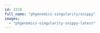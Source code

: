 ```yaml
---
id: 3318
full_name: "phgenomics-singularity/snippy"
images: 
  - "phgenomics-singularity-snippy-latest"
---
```


